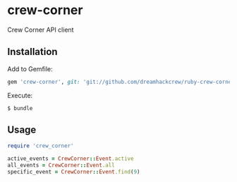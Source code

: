 # crew-corner

Crew Corner API client

## Installation

Add to Gemfile:

```Ruby
gem 'crew-corner', git: 'git://github.com/dreamhackcrew/ruby-crew-corner.git'
```

Execute:

    $ bundle

## Usage

```ruby
require 'crew_corner'

active_events = CrewCorner::Event.active
all_events = CrewCorner::Event.all
specific_event = CrewCorner::Event.find(9)
```

